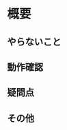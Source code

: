 # 概要

<!-- このプルリクで何をしたのか？ -->

## やらないこと

<!-- このプルリクでやらないことは何か？ -->

## 動作確認

<!-- どのような動作確認を行ったのか？　結果はどうか？ -->

## 疑問点

<!-- 分からなかったこと、懸念点 -->

## その他

<!-- レビュワーへの参考情報（実装上の懸念点や注意点などあれば記載） -->
